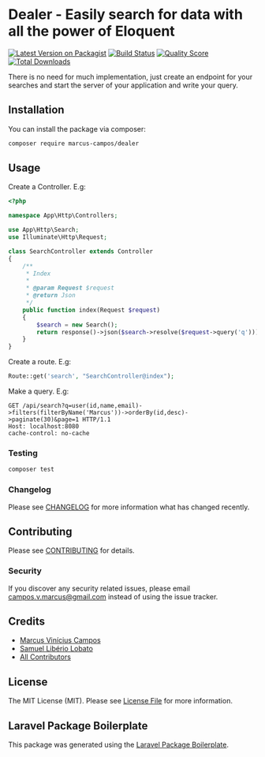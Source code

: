 # Dealer - Easily search for data with all the power of Eloquent

[![Latest Version on Packagist](https://img.shields.io/packagist/v/marcus-campos/dealer.svg?style=flat-square)](https://packagist.org/packages/marcus-campos/dealer)
[![Build Status](https://img.shields.io/travis/marcus-campos/dealer/master.svg?style=flat-square)](https://travis-ci.org/marcus-campos/dealer)
[![Quality Score](https://img.shields.io/scrutinizer/g/marcus-campos/dealer.svg?style=flat-square)](https://scrutinizer-ci.com/g/marcus-campos/dealer)
[![Total Downloads](https://img.shields.io/packagist/dt/marcus-campos/dealer.svg?style=flat-square)](https://packagist.org/packages/marcus-campos/dealer)

There is no need for much implementation, just create an endpoint for your searches and start the server of your application and write your query.

## Installation

You can install the package via composer:

```bash
composer require marcus-campos/dealer
```

## Usage

Create a Controller. E.g:

``` php
<?php

namespace App\Http\Controllers;

use App\Http\Search;
use Illuminate\Http\Request;

class SearchController extends Controller
{
    /**
     * Index
     *
     * @param Request $request
     * @return Json
     */
    public function index(Request $request)
    {
        $search = new Search();
        return response()->json($search->resolve($request->query('q')));
    }
}
```

Create a route. E.g:

``` php
Route::get('search', "SearchController@index");
```

Make a query. E.g:

```
GET /api/search?q=user(id,name,email)->filters(filterByName('Marcus'))->orderBy(id,desc)->paginate(30)&page=1 HTTP/1.1
Host: localhost:8080
cache-control: no-cache
```

### Testing

``` bash
composer test
```

### Changelog

Please see [CHANGELOG](CHANGELOG.md) for more information what has changed recently.

## Contributing

Please see [CONTRIBUTING](CONTRIBUTING.md) for details.

### Security

If you discover any security related issues, please email campos.v.marcus@gmail.com instead of using the issue tracker.

## Credits

- [Marcus Vinícius Campos](https://github.com/marcus-campos)
- [Samuel Libério Lobato](https://github.com/samuka182)
- [All Contributors](../../contributors)

## License

The MIT License (MIT). Please see [License File](LICENSE.md) for more information.

## Laravel Package Boilerplate

This package was generated using the [Laravel Package Boilerplate](https://laravelpackageboilerplate.com).